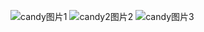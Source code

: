 ![candy图片1](https://github.com/nowcube/CandyMusic/assets/53574117/5a237d6b-2cca-4bfa-97c3-5b63ae2d148e)
![candy2图片2](https://github.com/nowcube/CandyMusic/assets/53574117/0323d06c-32a7-4acd-8a41-96812bce7139)
![candy图片3](https://github.com/nowcube/CandyMusic/assets/53574117/dd7f479b-2c80-4093-867b-cea0abf5942b)
